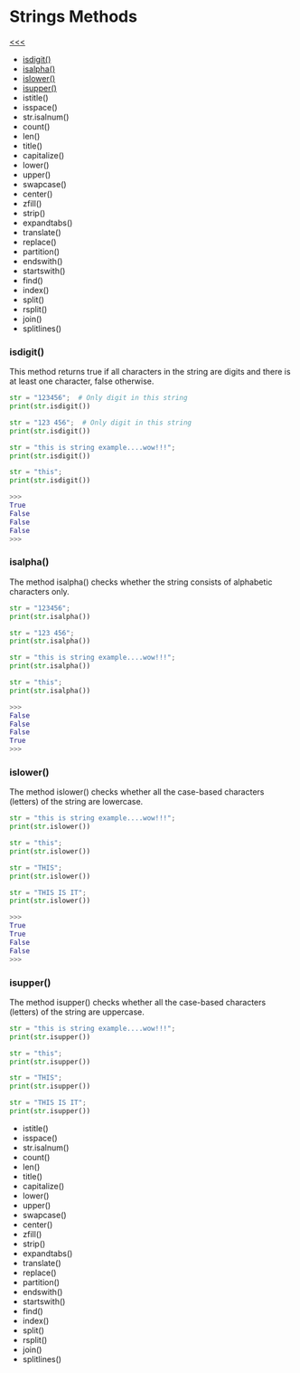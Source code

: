 
Strings Methods
======

[<<<](https://github.com/ttltrk/PRG/blob/master/PY/DOC/OPYM/01_OBJ_DS/STRINGS/STRINGS.MD)

* <a href="#1">isdigit()</a>
* <a href="#2">isalpha()</a>
* <a href="#3">islower()</a>
* <a href="#4">isupper()</a>
* istitle()
* isspace()
* str.isalnum()
* count()
* len()
* title()
* capitalize()
* lower()
* upper()
* swapcase()
* center()
* zfill()
* strip()
* expandtabs()
* translate()
* replace()
* partition()
* endswith()
* startswith()
* find()
* index()
* split()
* rsplit()
* join()
* splitlines()

### <h3 id="1">isdigit()</h3>

This method returns true if all characters in the string are digits and there is at least one character, false otherwise.

```python
str = "123456";  # Only digit in this string
print(str.isdigit())

str = "123 456";  # Only digit in this string
print(str.isdigit())

str = "this is string example....wow!!!";
print(str.isdigit())

str = "this";
print(str.isdigit())

>>>
True
False
False
False
>>>   
```

### <h3 id="2">isalpha()</h3>

The method isalpha() checks whether the string consists of alphabetic characters only.

```python
str = "123456";  
print(str.isalpha())

str = "123 456";  
print(str.isalpha())

str = "this is string example....wow!!!";
print(str.isalpha())

str = "this";
print(str.isalpha())

>>>
False
False
False
True
>>>
```

### <h3 id="3">islower()</h3>

The method islower() checks whether all the case-based characters (letters) of the string are lowercase.

```python
str = "this is string example....wow!!!";
print(str.islower())

str = "this";
print(str.islower())

str = "THIS";
print(str.islower())

str = "THIS IS IT";
print(str.islower())

>>>
True
True
False
False
>>>
```

### <h3 id="4">isupper()</h3>

The method isupper() checks whether all the case-based characters (letters) of the string are uppercase.

```python
str = "this is string example....wow!!!";
print(str.isupper())

str = "this";
print(str.isupper())

str = "THIS";
print(str.isupper())

str = "THIS IS IT";
print(str.isupper())
```

* istitle()
* isspace()
* str.isalnum()
* count()
* len()
* title()
* capitalize()
* lower()
* upper()
* swapcase()
* center()
* zfill()
* strip()
* expandtabs()
* translate()
* replace()
* partition()
* endswith()
* startswith()
* find()
* index()
* split()
* rsplit()
* join()
* splitlines()
